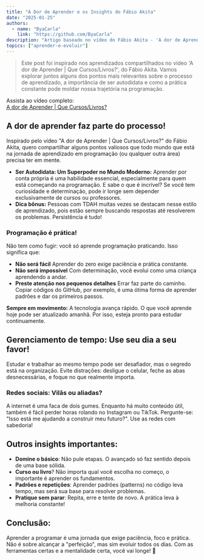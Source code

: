 ```yaml
---
title: "A Dor de Aprender e os Insights do Fábio Akita"
date: "2025-01-25"
authors:
  - name: "ByaCarla"
    link: "https://github.com/ByaCarla"
description: "Artigo baseado no vídeo do Fábio Akita - 'A dor de Aprender | Que Cursos/Livros?'"
topics: ["aprender-e-evoluir"]
---
```


> Este post foi inspirado nos aprendizados compartilhados no vídeo 'A dor de Aprender | Que Cursos/Livros?', do Fábio Akita. Vamos explorar juntos alguns dos pontos mais relevantes sobre o processo de aprendizado, a importância de ser autodidata e como a prática constante pode moldar nossa trajetória na programação.

Assista ao vídeo completo: \
[A dor de Aprender | Que Cursos/Livros?](https://youtu.be/HEaIsKm-pao?si=x09KcBDNuaoE6Cpf)

## A dor de aprender faz parte do processo!

Inspirado pelo vídeo "A dor de Aprender | Que Cursos/Livros?" do Fábio Akita, quero compartilhar alguns pontos valiosos que todo mundo que está na jornada de aprendizado em programação (ou qualquer outra área) precisa ter em mente.

- **Ser Autodidata: Um Superpoder no Mundo Moderno:** Aprender por conta própria é uma habilidade essencial, especialmente para quem está começando na programação. E sabe o que é incrível? Se você tem curiosidade e determinação, pode ir longe sem depender exclusivamente de cursos ou professores.
- **Dica bônus:** Pessoas com TDAH muitas vezes se destacam nesse estilo de aprendizado, pois estão sempre buscando respostas até resolverem os problemas. Persistência é tudo!

### Programação é prática!

Não tem como fugir: você só aprende programação praticando. Isso significa que:

- **Não será fácil** Aprender do zero exige paciência e prática constante.
- **Não será impossível** Com determinação, você evolui como uma criança aprendendo a andar.
- **Preste atenção nos pequenos detalhes** Errar faz parte do caminho. Copiar códigos do GitHub, por exemplo, é uma ótima forma de aprender padrões e dar os primeiros passos.

**Sempre em movimento:** A tecnologia avança rápido. O que você aprende hoje pode ser atualizado amanhã. Por isso, esteja pronto para estudar continuamente.

## Gerenciamento de tempo: Use seu dia a seu favor!

Estudar e trabalhar ao mesmo tempo pode ser desafiador, mas o segredo está na organização. Evite distrações: desligue o celular, feche as abas desnecessárias, e foque no que realmente importa.

### Redes sociais: Vilãs ou aliadas?

A internet é uma faca de dois gumes. Enquanto há muito conteúdo útil, também é fácil perder horas rolando no Instagram ou TikTok. Pergunte-se: "Isso está me ajudando a construir meu futuro?". Use as redes com sabedoria!

## Outros insights importantes:

- **Domine o básico**: Não pule etapas. O avançado só faz sentido depois de uma base sólida.
- **Curso ou livro**? Não importa qual você escolha no começo, o importante é aprender os fundamentos.
- **Padrões e repetições**: Aprender padrões (patterns) no código leva tempo, mas será sua base para resolver problemas.
- **Pratique sem parar**: Repita, erre e tente de novo. A prática leva à melhoria constante!

## Conclusão:

Aprender a programar é uma jornada que exige paciência, foco e prática. Não é sobre alcançar a "perfeição", mas sim evoluir todos os dias. Com as ferramentas certas e a mentalidade certa, você vai longe! 🤝
